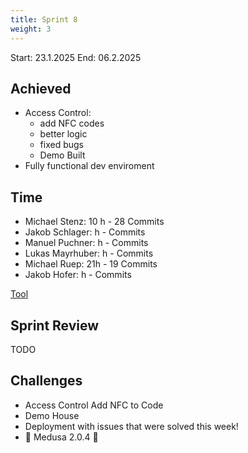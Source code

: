 ```yaml
---
title: Sprint 8
weight: 3
---
```


<title>{{.Title}}</title>

Start: 23.1.2025
End: 06.2.2025

## Achieved
- Access Control:
  - add NFC codes
  - better logic
  - fixed bugs
  - Demo Built
- Fully functional dev enviroment

## Time
- Michael Stenz: 10 h - 28 Commits
- Jakob Schlager: h -  Commits
- Manuel Puchner: h -  Commits
- Lukas Mayrhuber:  h -  Commits
- Michael Ruep: 21h - 19 Commits
- Jakob Hofer:  h -  Commits
  
[Tool](https://timetracking.websters.at)

## Sprint Review
TODO


## Challenges
- Access Control Add NFC to Code
- Demo House
- Deployment with issues that were solved this week!
- 🎉 Medusa 2.0.4 🎉
